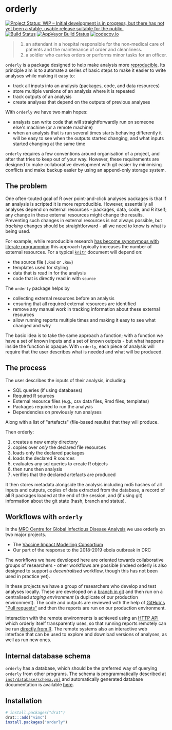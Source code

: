 # orderly

[![Project Status: WIP – Initial development is in progress, but there has not yet been a stable, usable release suitable for the public.](https://www.repostatus.org/badges/latest/wip.svg)](https://www.repostatus.org/#wip)
[![Build Status](https://travis-ci.org/vimc/orderly.svg?branch=master)](https://travis-ci.org/vimc/orderly)
[![AppVeyor Build Status](https://ci.appveyor.com/api/projects/status/github/vimc/orderly?branch=master&svg=true)](https://ci.appveyor.com/project/richfitz/orderly)
[![codecov.io](https://codecov.io/github/vimc/orderly/coverage.svg?branch=master)](https://codecov.io/github/vimc/orderly?branch=master)

> 1. an attendant in a hospital responsible for the non-medical care of patients and the maintenance of order and cleanliness.
> 2. a soldier who carries orders or performs minor tasks for an officer.

`orderly` is a package designed to help make analysis more [reproducible](https://en.wikipedia.org/wiki/Reproducibility).  Its principle aim is to automate a series of basic steps to make it easier to write analyses while making it easy to:

* track all inputs into an analysis (packages, code, and data resources)
* store multiple versions of an analysis where it is repeated
* track outputs of an analysis
* create analyses that depend on the outputs of previous analyses

With `orderly` we have two main hopes:

* analysts can write code that will straightforwardly run on someone else's machine (or a remote machine)
* when an analysis that is run several times starts behaving differently it will be easy to see when the outputs started changing, and what inputs started changing at the same time

`orderly` requires a few conventions around organisation of a project, and after that tries to keep out of your way.  However, these requirements are designed to make collaborative development with git easier by minimising conflicts and make backup easier by using an append-only storage system.

## The problem

One often-touted goal of R over point-and-click analyses packages is that if an analysis is scripted it is more reproducible.  However, essentially all analyses depend on external resources - packages, data, code, and R itself; any change in these external resources might change the results.  Preventing such changes in external resources is not always possible, but *tracking* changes should be straightforward - all we need to know is what is being used.

For example, while reproducible research [has become synonymous with literate programming](https://cran.r-project.org/web/views/ReproducibleResearch.html) this approach typically increases the number of external resources.  For a typical [`knitr`](https://CRAN.R-project.org/package=knitr) document will depend on:

* the source file (`.Rmd` or `.Rnw`)
* templates used for styling
* data that is read in for the analysis
* code that is directly read in with `source`

The `orderly` package helps by

* collecting external resources before an analysis
* ensuring that all required external resources are identified
* remove any manual work in tracking information about these external resources
* allow running reports multiple times and making it easy to see what changed and why

The basic idea is to take the same approach a function; with a function we have a set of known inputs and a set of known outputs - but what happens inside the function is opaque.  With `orderly`, each piece of analysis will require that the user describes what is needed and what will be produced.

## The process

The user describes the inputs of their analysis, including:

* SQL queries (if using databases)
* Required R sources
* External resource files (e.g., csv data files, Rmd files, templates)
* Packages required to run the analysis
* Dependencies on previously run analyses

Along with a list of "artefacts" (file-based results) that they will produce.

Then orderly:

1. creates a new empty directory
2. copies over _only_ the declared file resources
3. loads only the declared packages
4. loads the declared R sources
5. evaluates any sql queries to create R objects
6. then runs then analysis
7. verifies that the declared artefacts are produced

It then stores metadata alongside the analysis including md5 hashes of all inputs and outputs, copies of data extracted from the database, a record of all R packages loaded at the end of the session, and (if using git) information about the git state (hash, branch and status).

## Workflows with `orderly`

In the [MRC Centre for Global Infectious Disease Analysis](https://www.imperial.ac.uk/mrc-global-infectious-disease-analysis) we use orderly on two major projects.

- The [Vaccine Impact Modelling Consortium](https://www.vaccineimpact.org/)
- Our part of the response to the 2018-2019 ebola outbreak in DRC

The workflows we have developed here are oriented towards collaborative groups of researchers - other workflows are possible (indeed orderly is also designed to support a _decentralised_ workflow, though this has not been used in practice yet).

In these projects we have a group of researchers who develop and test analyses locally.  These are developed on a [branch in git](https://git-scm.com/book/en/v2/Git-Branching-Basic-Branching-and-Merging) and then run on a centralised _staging environment_ (a duplicate of our production environment).  The code and outputs are reviewed with the help of [GitHub's "Pull requests"](https://help.github.com/en/articles/about-pull-requests) and then the reports are run on our production environment.

Interaction with the remote environments is achieved using an [HTTP API](https://github.com/vimc/montagu-reporting-api) which orderly itself transparently uses, so that running reports remotely can be run [directly from R](https://vimc.github.io/orderly/reference/orderly_run_remote.html).  The remote systems also an interactive web interface that can be used to explore and download versions of analyses, as well as run new ones.

## Internal database schema

`orderly` has a database, which should be the preferred way of querying `orderly` from other programs.  The schema is programmatically described at [`inst/database/schema.yml`](inst/database/schema.yml) and automatically generated database documentation is available [here](https://vimc.github.io/orderly/schema).

## Installation

```r
# install.packages("drat")
drat:::add("vimc")
install.packages("orderly")
```

